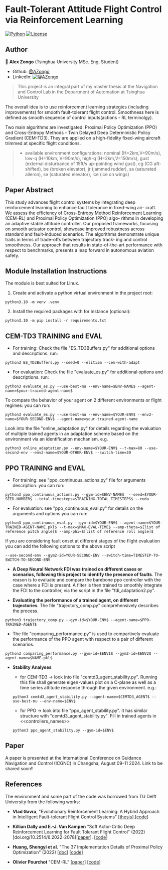 # Fault-Tolerant Attitude Flight Control via Reinforcement Learning #

[![Python](https://shields.io/badge/python-3.10-blue.svg?style=for-the-badge)](https://github.com/Alex-Zongo/rl_for_ftc.git)
[![License](https://shields.io/badge/Licence-MIT-green?style=for-the-badge)](https://github.com/Alex-Zongo/rl_for_ftc.git)

## Author
👤 **Alex Zongo**
(Tsinghua University MSc. Eng. Student)
* Github: [@AZongo](https://github.com/Alex-Zongo)
* LinkedIn: [![@AZongo](https://shields.io/badge/LinkedIn--blue?style=social&logo=linkedin)](https://www.linkedin.com/in/alex-zongo/)

> This project is an integral part of my master thesis at the Navigation and Control Lab in the Department of Automation at Tsinghua University


The overall idea is to use reinforcement learning strategies (including improvements) for smooth fault-tolerant flight control. Smoothness here is defined as smooth sequence of control inputs(actions - RL terminolgy).

Two main algorithms are investigated: Proximal Policy Optimization (PPO) and Cross-Entropy Methods - Twin Delayed Deep Deterministic Policy Gradient (CEM-TD3).
They are applied on a high-fidelity fixed-wing aircraft trimmed at specific flight conditions.

> - available environment configurations: nominal (H=2km,V=90m/s), low-q (H=10km, V=90m/s), high-q (H=2km,V=150m/s), gust (external disturbance of 15ft/s up-pointing  wind gust), cg (CG aft-shifted), be (broken elevator), jr (jammed rudder), sa (saturated aileron), se (saturated elevator), ice (ice on wings)


## Paper Abstract
This study advances flight control systems by integrating deep reinforcement learning to enhance fault tolerance in fixed-wing air- craft. We assess the efficiency of Cross-Entropy Method Reinforcement Learning (CEM-RL) and Proximal Policy Optimization (PPO) algo- rithms in developing an adaptive stable attitude controller. Our proposed frameworks, focusing on smooth actuator control, showcase improved robustness across standard and fault-induced scenarios. The algorithms demonstrate unique traits in terms of trade-offs between trajectory track- ing and control smoothness. Our approach that results in state-of-the-art performance with respect to benchmarks, presents a leap forward in autonomous aviation safety.

## Module Installation Instructions
The module is best suited for Linux.
1. Create and activate a python virtual environment in the project root:
```
python3.10 -m venv .venv
```

2. Install the required packages with for instance (optional):
```
python3.10 -m pip install -r requirements.txt
```

## CEM-TD3 TRAINING and EVAL
* For training: Check the file "ES_TD3Buffers.py" for additional options and descriptions.
run:
 ```
 python3 ES_TD3Buffers.py --seed=0 --elitism --cem-with-adapt
 ```

* For evaluation: Check the file "evaluate_es.py" for additional options and descriptions.
run:
```
python3 evaluate_es.py --use-best-mu --env-name=$ENV-NAME$ --agent-name=$your-trained-agent-name$
```

To compare the behavior of your agent on 2 different environments or flight regimes:
you can run:
```
python3 evaluate_es.py --use-best-mu --env-name=$YOUR-ENV$ --env2-name=$YOUR-SECOND-ENV$ --agent-name=your-trained-agent-name
```

Look into the file "online_adaptation.py" for details regarding the evaluation of multiple trained agents in an adaptation scheme based on the environment via an identification mechanism.
e.g.
```
python3 online_adaptation.py --env-name=$YOUR-ENV$ --t-max=80 --use-second-env --env2-name=$YOUR-OTHER-ENV$ --switch-time=30
```


## PPO TRAINING and EVAL
* For training: see "ppo_continuous_actions.py" file for arguments description.
you can run:
```
python3 ppo_continuous_actions.py --gym-id=$ENV-NAME$  --seed=$YOUR-SEED-NUMBER$ --total-timesteps=$TRAINING-TOTAL_TIMESTEPS$ --cuda
```

* For evaluation: see "ppo_continuous_eval.py" for details on the arguments and options
you can run:
```
python3 ppo_continuous_eval.py --gym-id=$YOUR-ENV$ --agent-name=$YOUR-TRAINED-AGENT-NAME.pkl$ --t-max=$MAX-EVAL-TIME$ --amp-theta=$[list of reference pitch angle]$ --amp-phi=$[list of reference roll angle]$
```

If you are considering fault onset at different stages of the flight evaluation you can add the following options to the above script
```
--use-second-env --gym2-id=YOUR-SECOND-ENV --switch-time=TIMESTEP-TO-SWITCH-TO-SECOND-ENV
```


* **A Deep Neural Network FDI was trained on different cases or scenarios, following this project to identify the presence of faults**. The reason is to evaluate and compare the barebone ppo controller with the case where a FDI is present. A filter is then trained to smoothly integrate the FDI to the controller, via the script in the file "fdi_adaptation2.py".


* **Evaluating the performance of a trained agent, on different trajectories**. The file "trajectory_comp.py" comprehensively describes the process.
```
python3 trajectory_comp.py --gym-id=$YOUR-ENV$ --agent-name=$PPO-TRAINED-AGENT$
```

* The file "comparing_performance.py" is used to compartively evaluate the performance of the PPO agent with respect to a pair of different scenarios.
```
python3 comparing_performance.py --gym-id=$ENV1$ --gym2-id=$ENV2$ --agent-name=$NAME.pkl$
```


* **Stability Analyses**
    * for CEM-TD3 -> look into file "cemtd3_agent_stability.py". Running this file shall generate eigen-values plot on a C-plane as well as a time series attitude response through the given environment.
    e.g.:
    ```
    python3 cemtd3_agent_stability.py --agent-name=$CEMTD3_AGENT$ --use-best-mu --env-name=$ENV$
    ```

    * for PPO -> look into file "ppo_agent_stability.py". It has similar structure with "cemtd3_agent_stability.py". Fill in trained agents in <<controllers_names>>
    ```
    python3 ppo_agent_stability.py --gym-id=$ENV$
    ```


## Paper
A paper is presented at the International Conference on Guidance Navigation and Control (ICGNC) in Changsha, August 09-11 2024. Link to be shared soon!!

## References

The environment and some part of the code was borrowed from TU Delft University from the following works:

* **Vlad Gavra**, "Evolutionary Reinforcement Learning: A Hybrid Approach in Intelligent Fault-tolerant Flight Control Systems" [[thesis](https://bit.ly/3D7mj0i)].[[code](https://github.com/VladGavra98/SERL.git)]

* **Killian Dally and E.-J. Van Kampen** "Soft Actor-Critic Deep Reinforcement Learning for Fault Tolerant Flight Control" (2022)[doi.org/10.2514/6.2022-2078][[paper](https://doi.org/10.2514/6.2022-2078)]. [[code](https://github.com/kdally/fault-tolerant-flight-control-drl.git)]

* **Huang, Shengyi et al.** "The 37 Implementation Details of Proximal Policy Optimization" (2022) [[doc](https://iclr-blog-track.github.io/2022/03/25/ppo-implementation-details/)] [[code](https://github.com/vwxyzjn/ppo-implementation-details.git)]

* **Olivier Pourchot** "CEM-RL" [[paper](https://arxiv.org/pdf/1810.01222.pdf)] [[code](https://github.com/apourchot/CEM-RL.git)]
